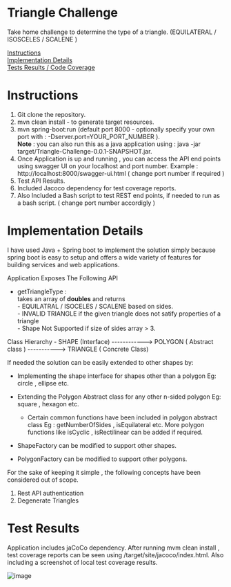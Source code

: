 # Triangle Challenge
Take home challenge to determine the type of a triangle. (EQUILATERAL / ISOSCELES / SCALENE )

[Instructions](#instructions)<br>
[Implementation Details](#implementation-details)<br>
[Tests Results / Code Coverage](#test-results)<br>


# Instructions

1. Git clone the repository.<br>
2. mvn clean install - to generate target resources.<br>
3. mvn spring-boot:run (default port 8000 - optionally specify your own port with : -Dserver.port=YOUR_PORT_NUMBER ).<br>
   <b>Note</b> : you can also run this as a java application using : java -jar target/Triangle-Challenge-0.0.1-SNAPSHOT.jar.
4. Once Application is up and running , you can access the API end points using swagger UI on your localhost and port number.
   Example : http://localhost:8000/swagger-ui.html  ( change port number if required )
5. Test API Results.
6. Included Jacoco dependency for test coverage reports.
7. Also Included a Bash script to test REST end points, if needed to run as a bash script. ( change port number accordigly )

# Implementation Details

I have used Java + Spring boot to implement the solution simply because spring boot is easy to setup and offers a wide variety of features for building services and web applications.<br>

Application Exposes The Following API<br>
- getTriangleType :<br>
  takes an array of <b>doubles</b> and returns <br>
      - EQUILATRAL / ISOCELES / SCALENE based on sides.<br>
      - INVALID TRIANGLE if the given triangle does not satify properties of a triangle<br>
      - Shape Not Supported if size of sides array > 3.<br>
      
Class Hierarchy - SHAPE (Interface) ------------> POLYGON ( Abstract class ) -----------> TRIANGLE ( Concrete Class)

If needed the solution can be easily extended to other shapes by:
 - Implementing the shape interface for shapes other than a polygon Eg: circle , ellipse etc.<br>
 - Extending the Polygon Abstract class for any other n-sided polygon Eg: square , hexagon etc.<br>
      * Certain common functions have been included in polygon abstract class Eg : getNumberOfSides , isEquilateral etc. More polygon functions like isCyclic , isRectilinear can be added if required.
 
 - ShapeFactory can be modified to support other shapes.<br>
 - PolygonFactory can be modified to support other polygons.<br>
 
 For the sake of keeping it simple , the following concepts have been considered out of scope.
 1. Rest API authentication
 2. Degenerate Triangles

# Test Results

Application includes jaCoCo dependency. After running mvm clean install , test coverage reports can be seen using /target/site/jacoco/index.html. Also including a screenshot of local test coverage results.

![image](https://user-images.githubusercontent.com/40624041/41991600-9c8f1b14-7a63-11e8-9919-7c7e695fdf58.png)

